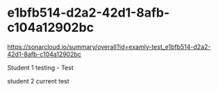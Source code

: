 # e1bfb514-d2a2-42d1-8afb-c104a12902bc
https://sonarcloud.io/summary/overall?id=examly-test_e1bfb514-d2a2-42d1-8afb-c104a12902bc

Student 1 testing - Test

student 2 current test
